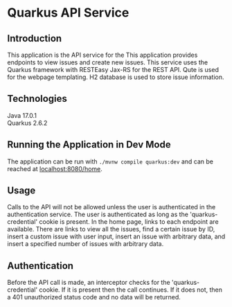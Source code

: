 # Quarkus API Service

## Introduction

This application is the API service for the 
This application provides endpoints to view issues and create new issues. This service uses the Quarkus framework with RESTEasy Jax-RS 
for the REST API. Qute is used for the webpage templating. H2 database is used to store issue information.

## Technologies

Java 17.0.1\
Quarkus 2.6.2

## Running the Application in Dev Mode

The application can be run with ```./mvnw compile quarkus:dev``` and can be reached at
[localhost:8080/home](localhost:8080/home).

## Usage

Calls to the API will not be allowed unless the user is authenticated in the authentication service.
The user is authenticated as long as the 'quarkus-credential' cookie is present.
In the home page, links to each endpoint are available. There are links to view all the issues,
find a certain issue by ID, insert a custom issue with user input, insert an issue with arbitrary data,
and insert a specified number of issues with arbitrary data.

## Authentication

Before the API call is made, an interceptor checks for the 'quarkus-credential' cookie. If it is present then the call continues.
If it does not, then a 401 unauthorized status code and no data will be returned.